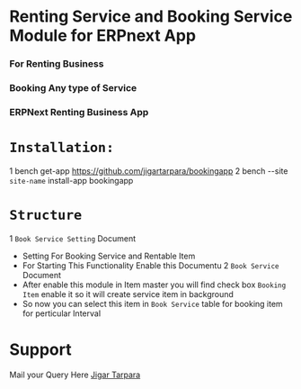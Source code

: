 # Renting Service and Booking Service Module for ERPnext App
### For Renting Business
### Booking Any type of Service
### ERPNext Renting Business App
# `Installation:`
1 bench get-app https://github.com/jigartarpara/bookingapp
2 bench --site `site-name` install-app bookingapp
# `Structure`
1 `Book Service Setting` Document
- Setting For Booking Service and Rentable Item
- For Starting This Functionality Enable this Documentu
2 `Book Service` Document
- After enable this module in Item master you will find check box `Booking Item` enable it so it will create service item in background
- So now you can select this item in `Book Service` table for booking item for perticular Interval

# Support
Mail your Query Here [Jigar Tarpara](mail_to:jigartarpara68@gmail.com)
